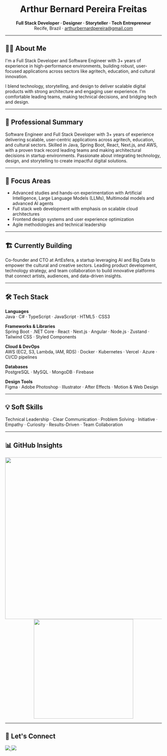 <h1 align="center">Arthur Bernard Pereira Freitas</h1>

<p align="center">
  <strong>Full Stack Developer · Designer · Storyteller · Tech Entrepreneur</strong><br>
  Recife, Brazil · <a href="mailto:arthurbernardpereira@gmail.com">arthurbernardpereira@gmail.com</a>
</p>

---

## 👨‍💻 About Me

I'm a Full Stack Developer and Software Engineer with 3+ years of experience in high-performance environments, building robust, user-focused applications across sectors like agritech, education, and cultural innovation.

I blend technology, storytelling, and design to deliver scalable digital products with strong architecture and engaging user experience. I’m comfortable leading teams, making technical decisions, and bridging tech and design.

---

## 🎯 Professional Summary

Software Engineer and Full Stack Developer with 3+ years of experience delivering scalable, user-centric applications across agritech, education, and cultural sectors. Skilled in Java, Spring Boot, React, Next.js, and AWS, with a proven track record leading teams and making architectural decisions in startup environments. Passionate about integrating technology, design, and storytelling to create impactful digital solutions.

---

## 📌 Focus Areas

- Advanced studies and hands-on experimentation with Artificial Intelligence, Large Language Models (LLMs), Multimodal models and advanced AI agents  
- Full stack web development with emphasis on scalable cloud architectures  
- Frontend design systems and user experience optimization  
- Agile methodologies and technical leadership

---

## 🏗️ Currently Building

Co-founder and CTO at ArtEsfera, a startup leveraging AI and Big Data to empower the cultural and creative sectors. Leading product development, technology strategy, and team collaboration to build innovative platforms that connect artists, audiences, and data-driven insights.

---

## 🛠️ Tech Stack

**Languages**  
Java · C# · TypeScript · JavaScript · HTML5 · CSS3

**Frameworks & Libraries**  
Spring Boot · .NET Core · React · Next.js · Angular · Node.js · Zustand · Tailwind CSS · Styled Components

**Cloud & DevOps**  
AWS (EC2, S3, Lambda, IAM, RDS) · Docker · Kubernetes · Vercel · Azure · CI/CD pipelines

**Databases**  
PostgreSQL · MySQL · MongoDB · Firebase

**Design Tools**  
Figma · Adobe Photoshop · Illustrator · After Effects · Motion & Web Design

---

## 💡 Soft Skills

Technical Leadership · Clear Communication · Problem Solving · Initiative · Empathy · Curiosity · Results-Driven · Team Collaboration

---

## 📊 GitHub Insights

<p align="center">
  <img src="https://github-profile-summary-cards.vercel.app/api/cards/profile-details?username=Daedaluzz&theme=github_dark" width="520" />
  <img src="https://github-readme-stats.vercel.app/api/top-langs?username=Daedaluzz&layout=compact&theme=github_dark&langs_count=6" width="320" />
</p>

---

## 🤝 Let's Connect

<a href="https://www.linkedin.com/in/ber-arthur/" target="_blank">
  <img src="https://img.shields.io/badge/LinkedIn-%230077B5.svg?style=for-the-badge&logo=linkedin&logoColor=white" />
</a>
<a href="mailto:arthurbernardpereira@gmail.com" target="_blank">
  <img src="https://img.shields.io/badge/Gmail-%23D14836.svg?style=for-the-badge&logo=gmail&logoColor=white" />
</a>

